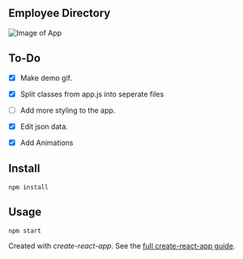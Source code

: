 Employee Directory
---

![Image of App](https://firebasestorage.googleapis.com/v0/b/personal-website-react.appspot.com/o/version-1.0.0.gif?alt=media&token=69ea1ebe-2331-45c9-8943-ab9a6d3061b0)

To-Do
---

- [x] Make demo gif.
- [x] Split classes from app.js into seperate files
- [ ] Add more styling to the app.
- [x] Edit json data.
- [x] Add Animations


Install
---

`npm install`

Usage
---

`npm start`

Created with *create-react-app*. See the [full create-react-app guide](https://github.com/facebookincubator/create-react-app/blob/master/packages/react-scripts/template/README.md).
